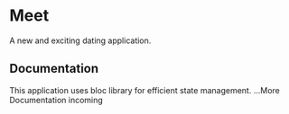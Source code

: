 # Meet
A new and exciting dating application.
## Documentation
This application uses bloc library for efficient state management.
...More Documentation incoming
